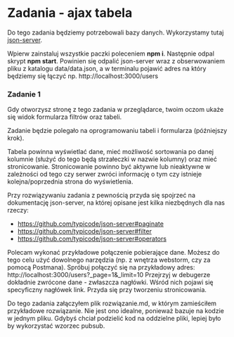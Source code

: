 # Zadania - ajax tabela

Do tego zadania będziemy potrzebowali bazy danych. Wykorzystamy tutaj [json-server](http://kursjs.pl/kurs/ajax/server-lokalny.php#json-server).

Wpierw zainstaluj wszystkie paczki poleceniem <strong>npm i</strong>. Następnie odpal skrypt <strong>npm start</strong>. Powinien się odpalić json-server wraz z obserwowaniem pliku z katalogu data/data.json, a w terminalu pojawić adres na który będziemy się łączyć np. http://localhost:3000/users

### Zadanie 1
Gdy otworzysz stronę z tego zadania w przeglądarce, twoim oczom ukaże się widok formularza filtrów oraz tabeli.

Zadanie będzie polegało na oprogramowaniu tabeli i formularza (późniejszy krok).

Tabela powinna wyświetlać dane, mieć możliwość sortowania po danej kolumnie (służyć do tego będą strzałeczki w nazwie kolumny) oraz mieć stronicowanie. Stronicowanie powinno być aktywne lub nieaktywne w zależności od tego czy serwer zwróci informację o tym czy istnieje kolejna/poprzednia strona do wyświetlenia.

Przy rozwiązywaniu zadania z pewnością przyda się spojrzeć na dokumentację json-server, na której opisane jest kilka niezbędnych dla nas rzeczy:

* https://github.com/typicode/json-server#paginate
* https://github.com/typicode/json-server#filter
* https://github.com/typicode/json-server#operators

Polecam wykonać przykładowe połączenie pobierające dane. Możesz do tego celu użyć dowolnego narzędzia (np. z wnętrza webstorm, czy za pomocą Postmana). Spróbuj połączyć się na przykładowy adres:
http://localhost:3000/users?_page=1&_limit=10
Przejrzyj w debugerze dokładnie zwrócone dane - zwłaszcza nagłówki. Wśród nich pojawi się specyficzny nagłówek link. Przyda się przy tworzeniu stronicowania.

Do tego zadania załączyłem plik rozwiązanie.md, w którym zamieściłem przykładowe rozwiązanie. Nie jest ono idealne, ponieważ bazuje na kodzie w jednym pliku. Gdybyś chciał podzielić kod na oddzielne pliki, lepiej było by wykorzystać wzorzec pubsub.